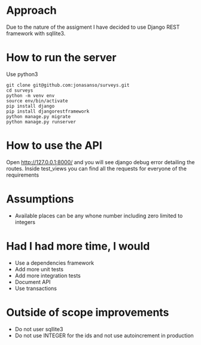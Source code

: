# Approach

Due to the nature of the assigment I have decided to use Django REST framework with sqllite3. 


# How to run the server

Use python3 
```
git clone git@github.com:jonasanso/surveys.git
cd surveys
python -m venv env
source env/bin/activate
pip install django
pip install djangorestframework
python manage.py migrate
python manage.py runserver
```

# How to use the API
Open http://127.0.0.1:8000/ and you will see django debug error detailing the routes.
Inside test_views you can find all the requests for everyone of the requirements

# Assumptions
- Available places can be any whone number including zero limited to integers

# Had I had more time, I would
- Use a dependencies framework
- Add more unit tests
- Add more integration tests
- Document API
- Use transactions

# Outside of scope improvements
- Do not user sqllite3
- Do not use INTEGER for the ids and not use autoincrement in production


